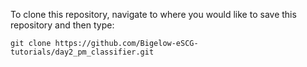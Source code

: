 To clone this repository, navigate to where you would like to save this repository and then type:

```
git clone https://github.com/Bigelow-eSCG-tutorials/day2_pm_classifier.git
```
